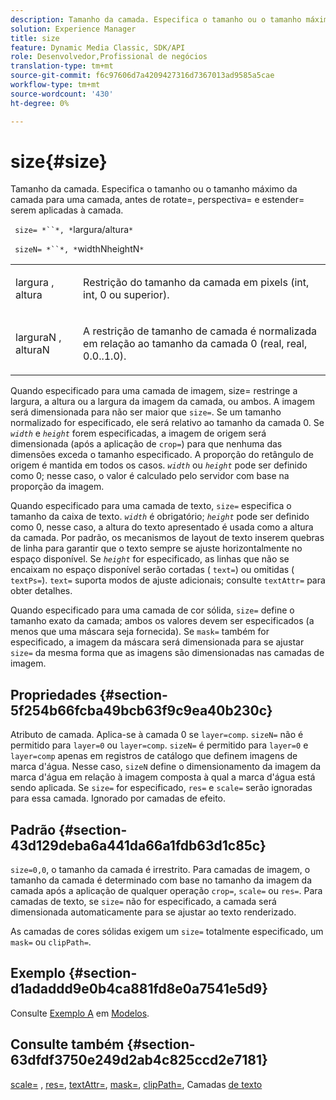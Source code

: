 ```yaml
---
description: Tamanho da camada. Especifica o tamanho ou o tamanho máximo da camada para uma camada, antes de rotate=, perspectiva= e estender= serem aplicadas à camada.
solution: Experience Manager
title: size
feature: Dynamic Media Classic, SDK/API
role: Desenvolvedor,Profissional de negócios
translation-type: tm+mt
source-git-commit: f6c97606d7a4209427316d7367013ad9585a5cae
workflow-type: tm+mt
source-wordcount: '430'
ht-degree: 0%

---
```



# size{#size}

Tamanho da camada. Especifica o tamanho ou o tamanho máximo da camada para uma camada, antes de rotate=, perspectiva= e estender= serem aplicadas à camada.

` size= *``*, *`largura/altura`*`

` sizeN= *``*, *`widthNheightN`*`

<table id="simpletable_FBE17D736F93485AA0053BF447B4CC9F"> 
 <tr class="strow"> 
  <td class="stentry"> <p> <span class="codeph"> <span class="varname"> largura  </span>,  <span class="varname"> altura  </span> </span> </p> </td> 
  <td class="stentry"> <p>Restrição do tamanho da camada em pixels (int, int, 0 ou superior). </p> </td> 
 </tr> 
 <tr class="strow"> 
  <td class="stentry"> <p> <span class="codeph"> <span class="varname"> larguraN  </span>,  <span class="varname"> alturaN  </span> </span> </p> </td> 
  <td class="stentry"> <p>A restrição de tamanho de camada é normalizada em relação ao tamanho da camada 0 (real, real, 0.0..1.0). </p> </td> 
 </tr> 
</table>

Quando especificado para uma camada de imagem, size= restringe a largura, a altura ou a largura da imagem da camada, ou ambos. A imagem será dimensionada para não ser maior que `size=`. Se um tamanho normalizado for especificado, ele será relativo ao tamanho da camada 0. Se *`width`* e *`height`* forem especificadas, a imagem de origem será dimensionada (após a aplicação de `crop=`) para que nenhuma das dimensões exceda o tamanho especificado. A proporção do retângulo de origem é mantida em todos os casos. *`width`* ou *`height`* pode ser definido como 0; nesse caso, o valor é calculado pelo servidor com base na proporção da imagem.

Quando especificado para uma camada de texto, `size=` especifica o tamanho da caixa de texto. *`width`* é obrigatório;  *`height`* pode ser definido como 0, nesse caso, a altura do texto apresentado é usada como a altura da camada. Por padrão, os mecanismos de layout de texto inserem quebras de linha para garantir que o texto sempre se ajuste horizontalmente no espaço disponível. Se *`height`* for especificado, as linhas que não se encaixam no espaço disponível serão cortadas ( `text=`) ou omitidas ( `textPs=`). `text=` suporta modos de ajuste adicionais; consulte  `textAttr=` para obter detalhes.

Quando especificado para uma camada de cor sólida, `size=` define o tamanho exato da camada; ambos os valores devem ser especificados (a menos que uma máscara seja fornecida). Se `mask=` também for especificado, a imagem da máscara será dimensionada para se ajustar `size=` da mesma forma que as imagens são dimensionadas nas camadas de imagem.

## Propriedades {#section-5f254b66fcba49bcb63f9c9ea40b230c}

Atributo de camada. Aplica-se à camada 0 se `layer=comp`. `sizeN=` não é permitido para  `layer=0` ou  `layer=comp`. `sizeN=` é permitido para  `layer=0` e  `layer=comp` apenas em registros de catálogo que definem imagens de marca d&#39;água. Nesse caso, `sizeN` define o dimensionamento da imagem da marca d&#39;água em relação à imagem composta à qual a marca d&#39;água está sendo aplicada. Se `size=` for especificado, `res=` e `scale=` serão ignoradas para essa camada. Ignorado por camadas de efeito.

## Padrão {#section-43d129deba6a441da66a1fdb63d1c85c}

`size=0,0`, o tamanho da camada é irrestrito. Para camadas de imagem, o tamanho da camada é determinado com base no tamanho da imagem da camada após a aplicação de qualquer operação `crop=`, `scale=` ou `res=`. Para camadas de texto, se `size=` não for especificado, a camada será dimensionada automaticamente para se ajustar ao texto renderizado.

As camadas de cores sólidas exigem um `size=` totalmente especificado, um `mask=` ou `clipPath=`.

## Exemplo {#section-d1adaddd9e0b4ca881fd8e0a7541e5d9}

Consulte [Exemplo A](../../../../../is-api/http-ref/image-serving-api-ref/c-http-protocol-reference/c-templates/r-example-a.md#reference-c78ea82e8a1646738e764fa6685dfbac) em [Modelos](../../../../../is-api/http-ref/image-serving-api-ref/c-http-protocol-reference/c-templates/c-templates.md#concept-3cd2d2adae0e41b2979b9640244d4d3e).

## Consulte também {#section-63dfdf3750e249d2ab4c825ccd2e7181}

[scale=](../../../../../is-api/http-ref/image-serving-api-ref/c-http-protocol-reference/c-command-reference/r-is-http-scale.md#reference-098c30cea1764f189e6f7c7e400cc065) ,  [res=](../../../../../is-api/http-ref/image-serving-api-ref/c-http-protocol-reference/c-command-reference/r-res.md#reference-3d6fe416801148dea0f786f2b5169e55),  [textAttr=](../../../../../is-api/http-ref/image-serving-api-ref/c-http-protocol-reference/c-command-reference/r-textattr.md#reference-ff00484fa3244286abeff34911f7ec0d),  [mask=](../../../../../is-api/http-ref/image-serving-api-ref/c-http-protocol-reference/c-command-reference/r-mask.md#reference-922254e027404fb890b850e2723ee06e),  [clipPath=](../../../../../is-api/http-ref/image-serving-api-ref/c-http-protocol-reference/c-command-reference/r-clippath.md#reference-8139b1b52dc54749b51b109521ddf83d), Camadas  [de texto](../../../../../is-api/http-ref/image-serving-api-ref/c-http-protocol-reference/c-text-formatting/r-text-layers.md#reference-47e78cfb18134db5ab09e17af14a6a8f)
